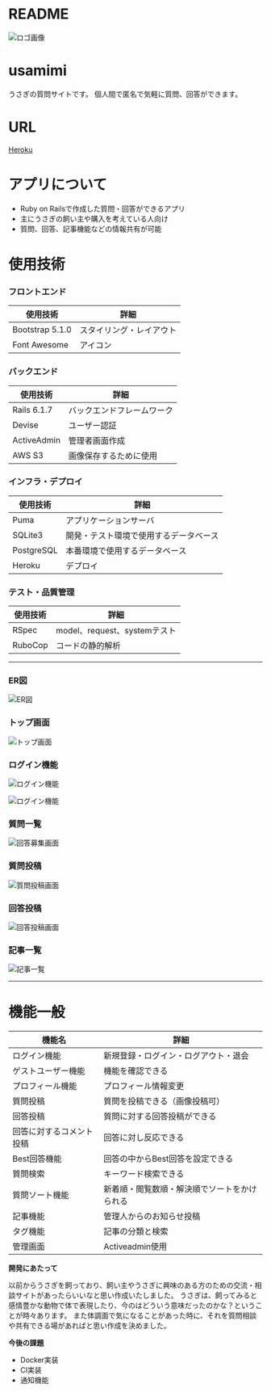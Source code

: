 # **README**

![ロゴ画像](./RM_logo.jpg)


# **usamimi**
うさぎの質問サイトです。
個人間で匿名で気軽に質問、回答ができます。


# **URL**
[Heroku](https://usamimi.herokuapp.com/)


# **アプリについて**
- Ruby on Railsで作成した質問・回答ができるアプリ
- 主にうさぎの飼い主や購入を考えている人向け
- 質問、回答、記事機能などの情報共有が可能





# **使用技術**

### **フロントエンド**

| **使用技術** | **詳細** |
----|----
| Bootstrap 5.1.0 | スタイリング・レイアウト |
| Font Awesome | アイコン |



### **バックエンド**

| **使用技術** | **詳細** |
----|----
| Rails 6.1.7 |  バックエンドフレームワーク |
| Devise | ユーザー認証 |
| ActiveAdmin | 管理者画面作成 |
| AWS S3 | 画像保存するために使用 |



### **インフラ・デプロイ**

| **使用技術** | **詳細** |
----|----
| Puma | アプリケーションサーバ |
| SQLite3 | 開発・テスト環境で使用するデータベース |
| PostgreSQL | 本番環境で使用するデータベース |
| Heroku | デプロイ |



### **テスト・品質管理**

| **使用技術** | **詳細** |
----|----
| RSpec | model、request、systemテスト |
| RuboCop | コードの静的解析 |





***


### **ER図**
![ER図](./RM_er.png)

### **トップ画面**
![トップ画面](./RM_top.png)

### **ログイン機能**
![ログイン機能](./RM_signup.jpg)

![ログイン機能](./RM_signin.jpg)

### **質問一覧**
![回答募集画面](./RM_answers.jpg)

### **質問投稿**
![質問投稿画面](./RM_questions_new.jpg)

### **回答投稿**
![回答投稿画面](./RM_answers2.jpg)

### **記事一覧**
![記事一覧](./RM_articles.jpg)


***





# **機能一般**

| 機能名 | 詳細 |
----|----
| ログイン機能 | 新規登録・ログイン・ログアウト・退会 |
| ゲストユーザー機能 | 機能を確認できる |
| プロフィール機能 | プロフィール情報変更 |
| 質問投稿 | 質問を投稿できる（画像投稿可） |
| 回答投稿 | 質問に対する回答投稿ができる |
| 回答に対するコメント投稿 | 回答に対し反応できる |
| Best回答機能 | 回答の中からBest回答を設定できる　 |
| 質問検索 | キーワード検索できる |
| 質問ソート機能 | 新着順・閲覧数順・解決順でソートをかけられる |
| 記事機能 | 管理人からのお知らせ投稿 |
| タグ機能 | 記事の分類と検索 |
| 管理画面 | Activeadmin使用 |



**開発にあたって**

以前からうさぎを飼っており、飼い主やうさぎに興味のある方のための交流・相談サイトがあったらいいなと思い作成いたしました。
うさぎは、飼ってみると感情豊かな動物で体で表現したり、今のはどういう意味だったのかな？ということが時々あります。
また体調面で気になることがあった時に、それを質問相談や共有できる場があればと思い作成を決めました。



**今後の課題**

- Docker実装
- CI実装
- 通知機能
